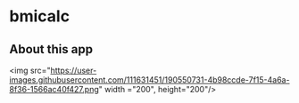 # bmicalc

## About this app
<img src="https://user-images.githubusercontent.com/111631451/190550731-4b98ccde-7f15-4a6a-8f36-1566ac40f427.png" width ="200", height="200"/>

